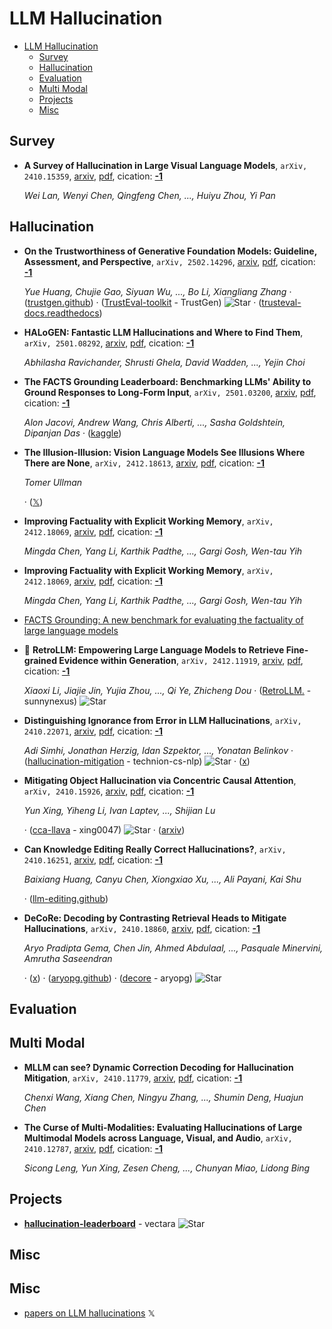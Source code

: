 # LLM Hallucination

- [LLM Hallucination](#llm-hallucination) 
  - [Survey](#survey)
  - [Hallucination](#hallucination)
  - [Evaluation](#evaluation)
  - [Multi Modal](#multi-modal)
  - [Projects](#projects)
  - [Misc](#misc)


## Survey

- **A Survey of Hallucination in Large Visual Language Models**, `arXiv, 2410.15359`, [arxiv](http://arxiv.org/abs/2410.15359v1), [pdf](http://arxiv.org/pdf/2410.15359v1.pdf), cication: [**-1**](None) 

	 *Wei Lan, Wenyi Chen, Qingfeng Chen, ..., Huiyu Zhou, Yi Pan*

## Hallucination

- **On the Trustworthiness of Generative Foundation Models: Guideline,
  Assessment, and Perspective**, `arXiv, 2502.14296`, [arxiv](http://arxiv.org/abs/2502.14296v1), [pdf](http://arxiv.org/pdf/2502.14296v1.pdf), cication: [**-1**](None) 

	 *Yue Huang, Chujie Gao, Siyuan Wu, ..., Bo Li, Xiangliang Zhang* · ([trustgen.github](https://trustgen.github.io/)) · ([TrustEval-toolkit](https://github.com/TrustGen/TrustEval-toolkit) - TrustGen) ![Star](https://img.shields.io/github/stars/TrustGen/TrustEval-toolkit.svg?style=social&label=Star) · ([trusteval-docs.readthedocs](https://trusteval-docs.readthedocs.io/))
- **HALoGEN: Fantastic LLM Hallucinations and Where to Find Them**, `arXiv, 2501.08292`, [arxiv](http://arxiv.org/abs/2501.08292v1), [pdf](http://arxiv.org/pdf/2501.08292v1.pdf), cication: [**-1**](None) 

	 *Abhilasha Ravichander, Shrusti Ghela, David Wadden, ..., Yejin Choi*
- **The FACTS Grounding Leaderboard: Benchmarking LLMs' Ability to Ground 
  Responses to Long-Form Input**, `arXiv, 2501.03200`, [arxiv](http://arxiv.org/abs/2501.03200v1), [pdf](http://arxiv.org/pdf/2501.03200v1.pdf), cication: [**-1**](None) 

	 *Alon Jacovi, Andrew Wang, Chris Alberti, ..., Sasha Goldshtein, Dipanjan Das* · ([kaggle](https://www.kaggle.com/facts-leaderboard))
- **The Illusion-Illusion: Vision Language Models See Illusions Where There 
  are None**, `arXiv, 2412.18613`, [arxiv](http://arxiv.org/abs/2412.18613v1), [pdf](http://arxiv.org/pdf/2412.18613v1.pdf), cication: [**-1**](None) 

	 *Tomer Ullman*

	 · ([𝕏](https://x.com/TomerUllman/status/1869742224524861836))
- **Improving Factuality with Explicit Working Memory**, `arXiv, 2412.18069`, [arxiv](http://arxiv.org/abs/2412.18069v1), [pdf](http://arxiv.org/pdf/2412.18069v1.pdf), cication: [**-1**](None) 

	 *Mingda Chen, Yang Li, Karthik Padthe, ..., Gargi Gosh, Wen-tau Yih*
- **Improving Factuality with Explicit Working Memory**, `arXiv, 2412.18069`, [arxiv](http://arxiv.org/abs/2412.18069v1), [pdf](http://arxiv.org/pdf/2412.18069v1.pdf), cication: [**-1**](None) 

	 *Mingda Chen, Yang Li, Karthik Padthe, ..., Gargi Gosh, Wen-tau Yih*
- [FACTS Grounding: A new benchmark for evaluating the factuality of large language models](https://deepmind.google/discover/blog/facts-grounding-a-new-benchmark-for-evaluating-the-factuality-of-large-language-models/) 
- 🌟 **RetroLLM: Empowering Large Language Models to Retrieve Fine-grained 
  Evidence within Generation**, `arXiv, 2412.11919`, [arxiv](http://arxiv.org/abs/2412.11919v1), [pdf](http://arxiv.org/pdf/2412.11919v1.pdf), cication: [**-1**](None) 

	 *Xiaoxi Li, Jiajie Jin, Yujia Zhou, ..., Qi Ye, Zhicheng Dou* · ([RetroLLM.](https://github.com/sunnynexus/RetroLLM.) - sunnynexus) ![Star](https://img.shields.io/github/stars/sunnynexus/RetroLLM..svg?style=social&label=Star)
- **Distinguishing Ignorance from Error in LLM Hallucinations**, `arXiv, 2410.22071`, [arxiv](http://arxiv.org/abs/2410.22071v1), [pdf](http://arxiv.org/pdf/2410.22071v1.pdf), cication: [**-1**](None) 

	 *Adi Simhi, Jonathan Herzig, Idan Szpektor, ..., Yonatan Belinkov* · ([hallucination-mitigation](https://github.com/technion-cs-nlp/hallucination-mitigation) - technion-cs-nlp) ![Star](https://img.shields.io/github/stars/technion-cs-nlp/hallucination-mitigation.svg?style=social&label=Star) · ([x](https://x.com/AdiSimhi/status/1851650371615125563))
- **Mitigating Object Hallucination via Concentric Causal Attention**, `arXiv, 2410.15926`, [arxiv](http://arxiv.org/abs/2410.15926v1), [pdf](http://arxiv.org/pdf/2410.15926v1.pdf), cication: [**-1**](None) 

	 *Yun Xing, Yiheng Li, Ivan Laptev, ..., Shijian Lu*

	 · ([cca-llava](https://github.com/xing0047/cca-llava) - xing0047) ![Star](https://img.shields.io/github/stars/xing0047/cca-llava.svg?style=social&label=Star) · ([arxiv](https://arxiv.org/abs/2410.15926))
- **Can Knowledge Editing Really Correct Hallucinations?**, `arXiv, 2410.16251`, [arxiv](http://arxiv.org/abs/2410.16251v2), [pdf](http://arxiv.org/pdf/2410.16251v2.pdf), cication: [**-1**](None) 

	 *Baixiang Huang, Canyu Chen, Xiongxiao Xu, ..., Ali Payani, Kai Shu*

	 · ([llm-editing.github](https://llm-editing.github.io/))
- **DeCoRe: Decoding by Contrasting Retrieval Heads to Mitigate 
  Hallucinations**, `arXiv, 2410.18860`, [arxiv](http://arxiv.org/abs/2410.18860v1), [pdf](http://arxiv.org/pdf/2410.18860v1.pdf), cication: [**-1**](None)

	 *Aryo Pradipta Gema, Chen Jin, Ahmed Abdulaal, ..., Pasquale Minervini, Amrutha Saseendran*

	 · ([x](https://x.com/aryopg/status/1849812217765433674)) · ([aryopg.github](https://aryopg.github.io/decore/)) · ([decore](https://github.com/aryopg/decore) - aryopg) ![Star](https://img.shields.io/github/stars/aryopg/decore.svg?style=social&label=Star)

## Evaluation


## Multi Modal

- **MLLM can see? Dynamic Correction Decoding for Hallucination Mitigation**, `arXiv, 2410.11779`, [arxiv](http://arxiv.org/abs/2410.11779v1), [pdf](http://arxiv.org/pdf/2410.11779v1.pdf), cication: [**-1**](None) 

	 *Chenxi Wang, Xiang Chen, Ningyu Zhang, ..., Shumin Deng, Huajun Chen*
- **The Curse of Multi-Modalities: Evaluating Hallucinations of Large 
  Multimodal Models across Language, Visual, and Audio**, `arXiv, 2410.12787`, [arxiv](http://arxiv.org/abs/2410.12787v1), [pdf](http://arxiv.org/pdf/2410.12787v1.pdf), cication: [**-1**](None)

	 *Sicong Leng, Yun Xing, Zesen Cheng, ..., Chunyan Miao, Lidong Bing*

## Projects

- [**hallucination-leaderboard**](https://github.com/vectara/hallucination-leaderboard) - vectara ![Star](https://img.shields.io/github/stars/vectara/hallucination-leaderboard.svg?style=social&label=Star) 

## Misc
## Misc
- [papers on LLM hallucinations](https://x.com/omarsar0/status/1852733583036682710)  𝕏 